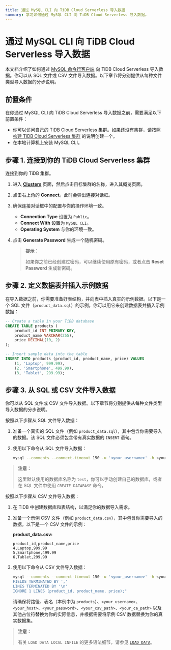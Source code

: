 ```yaml
---
title: 通过 MySQL CLI 向 TiDB Cloud Serverless 导入数据
summary: 学习如何通过 MySQL CLI 向 TiDB Cloud Serverless 导入数据。
---
```


# 通过 MySQL CLI 向 TiDB Cloud Serverless 导入数据

本文档介绍了如何通过 [MySQL 命令行客户端](https://dev.mysql.com/doc/refman/8.0/en/mysql.html) 向 TiDB Cloud Serverless 导入数据。你可以从 SQL 文件或 CSV 文件导入数据。以下章节将分别提供从每种文件类型导入数据的分步说明。

## 前置条件

在你通过 MySQL CLI 向 TiDB Cloud Serverless 导入数据之前，需要满足以下前置条件：

- 你可以访问自己的 TiDB Cloud Serverless 集群。如果还没有集群，请按照 [构建 TiDB Cloud Serverless 集群](/develop/dev-guide-build-cluster-in-cloud.md) 的说明创建一个。
- 在本地计算机上安装 MySQL CLI。

## 步骤 1. 连接到你的 TiDB Cloud Serverless 集群

连接到你的 TiDB 集群。

1. 进入 [**Clusters**](https://tidbcloud.com/project/clusters) 页面，然后点击目标集群的名称，进入其概览页面。

2. 点击右上角的 **Connect**。此时会弹出连接对话框。

3. 确保连接对话框中的配置与你的操作环境一致。

    - **Connection Type** 设置为 `Public`。
    - **Connect With** 设置为 `MySQL CLI`。
    - **Operating System** 与你的环境一致。

4. 点击 **Generate Password** 生成一个随机密码。

    > **提示：**
    >
    > 如果你之前已经创建过密码，可以继续使用原有密码，或者点击 **Reset Password** 生成新密码。

## 步骤 2. 定义数据表并插入示例数据

在导入数据之前，你需要准备好表结构，并向表中插入真实的示例数据。以下是一个 SQL 文件（`product_data.sql`）的示例，你可以用它来创建数据表并插入示例数据：

```sql
-- Create a table in your TiDB database
CREATE TABLE products (
    product_id INT PRIMARY KEY,
    product_name VARCHAR(255),
    price DECIMAL(10, 2)
);

-- Insert sample data into the table
INSERT INTO products (product_id, product_name, price) VALUES
    (1, 'Laptop', 999.99),
    (2, 'Smartphone', 499.99),
    (3, 'Tablet', 299.99);
```

## 步骤 3. 从 SQL 或 CSV 文件导入数据

你可以从 SQL 文件或 CSV 文件导入数据。以下章节将分别提供从每种文件类型导入数据的分步说明。

<SimpleTab>
<div label="From an SQL file">

按照以下步骤从 SQL 文件导入数据：

1. 准备一个真实的 SQL 文件（例如 `product_data.sql`），其中包含你需要导入的数据。该 SQL 文件必须包含带有真实数据的 `INSERT` 语句。

2. 使用以下命令从 SQL 文件导入数据：

    ```bash
    mysql --comments --connect-timeout 150 -u '<your_username>' -h <your_cluster_host> -P 4000 -D test --ssl-mode=VERIFY_IDENTITY --ssl-ca=<your_ca_path> -p<your_password> < product_data.sql
    ```

> **注意：**
>
> 这里默认使用的数据库名称为 `test`，你可以手动创建自己的数据库，或者在 SQL 文件中使用 `CREATE DATABASE` 命令。

</div>
<div label="From a CSV file">

按照以下步骤从 CSV 文件导入数据：

1. 在 TiDB 中创建数据库和表结构，以满足你的数据导入需求。

2. 准备一个示例 CSV 文件（例如 `product_data.csv`），其中包含你需要导入的数据。以下是一个 CSV 文件的示例：

    **product_data.csv:**

    ```csv
    product_id,product_name,price
    4,Laptop,999.99
    5,Smartphone,499.99
    6,Tablet,299.99
    ```

3. 使用以下命令从 CSV 文件导入数据：

    ```bash
    mysql --comments --connect-timeout 150 -u '<your_username>' -h <your_host> -P 4000 -D test --ssl-mode=VERIFY_IDENTITY --ssl-ca=<your_ca_path> -p<your_password> -e "LOAD DATA LOCAL INFILE '<your_csv_path>' INTO TABLE products
    FIELDS TERMINATED BY ','
    LINES TERMINATED BY '\n'
    IGNORE 1 LINES (product_id, product_name, price);"
    ```

    请确保将路径、表名（本例中为 `products`）、`<your_username>`、`<your_host>`、`<your_password>`、`<your_csv_path>`、`<your_ca_path>` 以及其他占位符替换为你的实际信息，并根据需要将示例 CSV 数据替换为你的真实数据集。

> **注意：**
>
> 有关 `LOAD DATA LOCAL INFILE` 的更多语法细节，请参见 [`LOAD DATA`](/sql-statements/sql-statement-load-data.md)。

</div>
</SimpleTab>